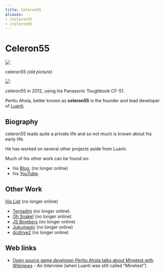 ```yaml
---
title: Celeron55
aliases:
- /Celeron55
- /celeron55
---
```


# Celeron55


[![](/images/celeron55/C55.jpg)](/images/celeron55/C55.jpg)

celeron55 _(old picture)_

[![](/images/celeron55/C55-2.jpg)](/images/celeron55/C55-2.jpg)

celeron55 in 2012, using his Panasonic Toughbook CF-51.

Perttu Ahola, better known as **celeron55** is the founder and lead developer of [Luanti](/about/luanti).

Biography
---------

celeron55 leads quite a private life and so not much is known about his early life.

He has worked on several other projects aside from Luanti.

Much of his other work can be found on:

* his [Blog](http://c55.me/blog/), (no longer online)
* his [YouTube](http://www.youtube.com/celeron55/).

Other Work
----------

[His List](http://c55.me/blog/?page_id=545) (no longer online)

* [Ternadim](http://celeron.55.lt/blog/?attachment_id=555) (no longer online)
* [Oh Snake!](http://c55.me/blog/?p=765) (no longer online)
* [JS Bombers](http://c55.me/blog/?p=498) (no longer online)
* [Jukumagic](http://code.google.com/p/jukumagic/) (no longer online)
* [dcdrive2](http://c55.me/blog/?p=811) (no longer online)

Web links
--------

* [Open source game developer Perttu Ahola talks about Minetest with Wikinews](https://en.wikinews.org/wiki/Open_source_game_developer_Perttu_Ahola_talks_about_Minetest_with_Wikinews) - An Interview (when Luanti was still called “Minetest”)